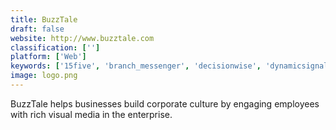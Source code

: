 ```yaml
---
title: BuzzTale
draft: false 
website: http://www.buzztale.com
classification: ['']
platform: ['Web']
keywords: ['15five', 'branch_messenger', 'decisionwise', 'dynamicsignal', 'emplify', 'everyonesocial', 'fond', 'get_lighthouse', 'glint', 'hr_cloud_workmates', 'impraise', 'know_your_team', 'moodwonder', 'officevibe', 'plando', 'quantum_workplace', 'reffind', 'reward_gateway', 'rotize', 'structural', 'talentguard_performance_management', 'understandbetter', 'workify']
image: logo.png
---
```

BuzzTale helps businesses build corporate culture by engaging employees with rich visual media in the enterprise.